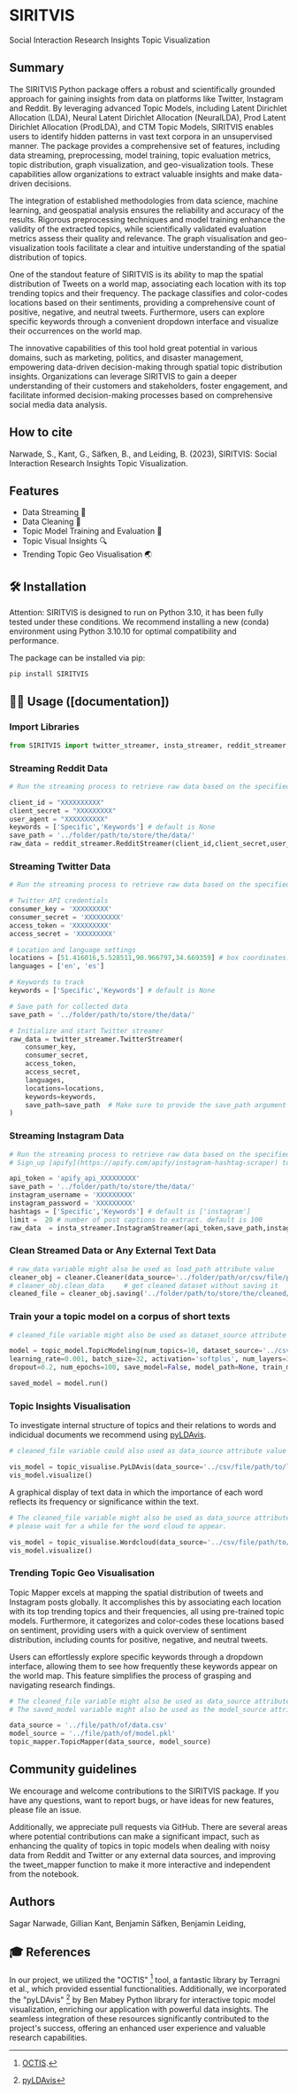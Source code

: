 

# SIRITVIS

Social Interaction Research Insights Topic Visualization

## Summary   

The SIRITVIS Python package offers a robust and scientifically grounded approach for gaining insights from data on platforms like Twitter, Instagram and Reddit. By leveraging advanced Topic Models, including Latent Dirichlet Allocation (LDA), Neural Latent Dirichlet Allocation (NeuralLDA), Prod Latent Dirichlet Allocation (ProdLDA), and CTM Topic Models, SIRITVIS enables users to identify hidden patterns in vast text corpora in an unsupervised manner. The package provides a comprehensive set of features, including data streaming, preprocessing, model training, topic evaluation metrics, topic distribution, graph visualization, and geo-visualization tools. These capabilities allow organizations to extract valuable insights and make data-driven decisions.

The integration of established methodologies from data science, machine learning, and geospatial analysis ensures the reliability and accuracy of the results. Rigorous preprocessing techniques and model training enhance the validity of the extracted topics, while scientifically validated evaluation metrics assess their quality and relevance. The graph visualisation and geo-visualization tools facilitate a clear and intuitive understanding of the spatial distribution of topics.

One of the standout feature of SIRITVIS is its ability to map the spatial distribution of Tweets on a world map, associating each location with its top trending topics and their frequency. The package classifies and color-codes locations based on their sentiments, providing a comprehensive count of positive, negative, and neutral tweets. Furthermore, users can explore specific keywords through a convenient dropdown interface and visualize their occurrences on the world map.

The innovative capabilities of this tool hold great potential in various domains, such as marketing, politics, and disaster management, empowering data-driven decision-making through spatial topic distribution insights. Organizations can leverage SIRITVIS to gain a deeper understanding of their customers and stakeholders, foster engagement, and facilitate informed decision-making processes based on comprehensive social media data analysis.

## How to cite
Narwade, S., Kant, G., Säfken, B., and Leiding, B. (2023), SIRITVIS: Social Interaction Research Insights Topic Visualization.


## Features

- Data Streaming 💾
- Data Cleaning 🧹
- Topic Model Training and Evaluation :dart:
- Topic Visual Insights 🔍
- Trending Topic Geo Visualisation 🌏

## 🛠 Installation

Attention: SIRITVIS is designed to run on Python 3.10, it has been fully tested under these conditions. We recommend installing a new (conda) environment using Python 3.10.10 for optimal compatibility and performance.

The package can be installed via pip:

```bash
pip install SIRITVIS
```

## 👩‍💻 Usage ([documentation])

### Import Libraries

```python
from SIRITVIS import twitter_streamer, insta_streamer, reddit_streamer, cleaner, topic_model, topic_visualise, topic_mapper
```

### Streaming Reddit Data

```python
# Run the streaming process to retrieve raw data based on the specified keywords

client_id = "XXXXXXXXXX"
client_secret = "XXXXXXXXX"
user_agent = "XXXXXXXXXX"
keywords = ['Specific','Keywords'] # default is None
save_path = '../folder/path/to/store/the/data/'
raw_data = reddit_streamer.RedditStreamer(client_id,client_secret,user_agent,save_path,keywords).run()
```

### Streaming Twitter Data

```python
# Run the streaming process to retrieve raw data based on the specified keywords and for specific location

# Twitter API credentials
consumer_key = 'XXXXXXXXX'
consumer_secret = 'XXXXXXXXX'
access_token = 'XXXXXXXXX'
access_secret = 'XXXXXXXXX'

# Location and language settings
locations = [51.416016,5.528511,90.966797,34.669359] # box coordinates.
languages = ['en', 'es'] 

# Keywords to track
keywords = ['Specific','Keywords'] # default is None

# Save path for collected data
save_path = '../folder/path/to/store/the/data/'

# Initialize and start Twitter streamer
raw_data = twitter_streamer.TwitterStreamer(
    consumer_key,
    consumer_secret,
    access_token,
    access_secret,
    languages,  
    locations=locations,
    keywords=keywords,
    save_path=save_path  # Make sure to provide the save_path argument correctly
)
```

### Streaming Instagram Data

```python
# Run the streaming process to retrieve raw data based on the specified keywords
# Sign_up [apify](https://apify.com/apify/instagram-hashtag-scraper) to get free api_token

api_token = 'apify_api_XXXXXXXXX'
save_path = '../folder/path/to/store/the/data/'
instagram_username = 'XXXXXXXXX'
instagram_password = 'XXXXXXXXX'
hashtags = ['Specific','Keywords'] # default is ['instagram']
limit =  20 # number of post captions to extract. default is 100
raw_data  = insta_streamer.InstagramStreamer(api_token,save_path,instagram_username,instagram_password,hashtags,limit).run()
```

### Clean Streamed Data or Any External Text Data

```python
# raw_data variable might also be used as load_path attribute value
cleaner_obj = cleaner.Cleaner(data_source='../folder/path/or/csv/file/path/to/load/data/',data_source_type='twitter or default:None')
# cleaner_obj.clean_data     # get cleaned dataset without saving it
cleaned_file = cleaner_obj.saving('../folder/path/to/store/the/cleaned/data/',data_save_name='dataset_file_name'))
```

### Train your a topic model on a corpus of short texts

```python
# cleaned_file variable might also be used as dataset_source attribute value

model = topic_model.TopicModeling(num_topics=10, dataset_source='../csv/file/path/to/load/data.csv',
learning_rate=0.001, batch_size=32, activation='softplus', num_layers=3, num_neurons=100,
dropout=0.2, num_epochs=100, save_model=False, model_path=None, train_model='NeuralLDA',evaluation=['topicdiversity','invertedrbo','jaccardsimilarity'])

saved_model = model.run()
```

### Topic Insights Visualisation 

To investigate internal structure of topics and their relations to words and indicidual documents we recommend using [pyLDAvis](https://github.com/bmabey/pyLDAvis).
```python
# cleaned_file variable could also used as data_source attribute value

vis_model = topic_visualise.PyLDAvis(data_source='../csv/file/path/to/load/data.csv',num_topics=5,text_column='text')
vis_model.visualize()
```

A graphical display of text data in which the importance of each word reflects its frequency or significance within the text.
```python
# The cleaned_file variable might also be used as data_source attribute value
# please wait for a while for the word cloud to appear.

vis_model = topic_visualise.Wordcloud(data_source='../csv/file/path/to/load/data.csv',text_column='text')
vis_model.visualize()
```


### Trending Topic Geo Visualisation 

Topic Mapper excels at mapping the spatial distribution of tweets and Instagram posts globally. It accomplishes this by associating each location with its top trending topics and their frequencies, all using pre-trained topic models. Furthermore, it categorizes and color-codes these locations based on sentiment, providing users with a quick overview of sentiment distribution, including counts for positive, negative, and neutral tweets.

Users can effortlessly explore specific keywords through a dropdown interface, allowing them to see how frequently these keywords appear on the world map. This feature simplifies the process of grasping and navigating research findings.

```python
# The cleaned_file variable might also be used as data_source attribute value
# The saved_model variable might also be used as the model_source attribute value, for example, model_source = saved_model

data_source = '../file/path/of/data.csv'
model_source = '../file/path/of/model.pkl' 
topic_mapper.TopicMapper(data_source, model_source)
```

## Community guidelines

We encourage and welcome contributions to the SIRITVIS package. If you have any questions, want to report bugs, or have ideas for new features, please file an issue. 

Additionally, we appreciate pull requests via GitHub. There are several areas where potential contributions can make a significant impact, such as enhancing the quality of topics in topic models when dealing with noisy data from Reddit and Twitter or any external data sources, and improving the tweet_mapper function to make it more interactive and independent from the notebook.

## Authors

Sagar Narwade, 
Gillian Kant,
Benjamin Säfken,
Benjamin Leiding,

## 🎓 References
In our project, we utilized the "OCTIS" [^1^] tool, a fantastic library by Terragni et al., which provided essential functionalities. Additionally, we incorporated the "pyLDAvis" [^2^] by Ben Mabey Python library for interactive topic model visualization, enriching our application with powerful data insights. The seamless integration of these resources significantly contributed to the project's success, offering an enhanced user experience and valuable research capabilities.

[^1^]: [OCTIS](https://github.com/MIND-Lab/OCTIS).
[^2^]: [pyLDAvis](https://github.com/bmabey/pyLDAvis)

